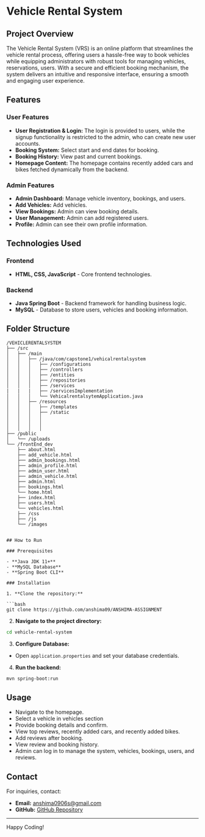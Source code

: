 # Vehicle Rental System

## Project Overview

The Vehicle Rental System (VRS) is an online platform that streamlines the vehicle rental process, offering users a hassle-free way to book vehicles while equipping administrators with robust tools for managing vehicles, reservations, users. With a secure and efficient booking mechanism, the system delivers an intuitive and responsive interface, ensuring a smooth and engaging user experience.

## Features

### User Features

- **User Registration & Login:** The login is provided to users, while the signup functionality is restricted to the admin, who can create new user accounts.
- **Booking System:** Select start and end dates for booking.
- **Booking History:** View past and current bookings.
- **Homepage Content:** The homepage contains recently added cars and bikes fetched dynamically from the backend.

### Admin Features

- **Admin Dashboard:** Manage vehicle inventory, bookings, and users.
- **Add Vehicles:** Add vehicles.
- **View Bookings:** Admin can view booking details.
- **User Management:** Admin can add registered users.
- **Profile:** Admin can see their own profile information.


## Technologies Used

### Frontend

- **HTML, CSS, JavaScript** - Core frontend technologies.

### Backend

- **Java Spring Boot** - Backend framework for handling business logic.
- **MySQL** - Database to store users, vehicles and booking information.



## Folder Structure

```
/VEHICLERENTALSYSTEM
├── /src
│   ├── /main
│   │   ├── /java/com/capstone1/vehicalrentalsystem
│   │   │   ├── /configurations
│   │   │   ├── /controllers
│   │   │   ├── /entities
│   │   │   ├── /repositories
│   │   │   ├── /services
|   |   |   ├── /servicesImplementation
│   │   │   └── VehicalrentalsytemApplication.java
│   │   ├── /resources
│   │   │   ├── /templates
│   │   │   ├── /static
│   │   │   │   
│   │   │   │   
│   │   │   │
├── /public
│   └── /uploads
└── /frontEnd_dev
    ├── about.html
    ├── add_vehicle.html
    ├── admin_bookings.html
    ├── admin_profile.html
    ├── admin_user.html
    ├── admin_vehicle.html
    ├── admin.html
    ├── bookings.html
    └── home.html
    ├── index.html
    ├── users.html
    └── vehicles.html
    ├── /css
    ├── /js
    └── /images


## How to Run

### Prerequisites

- **Java JDK 11+**
- **MySQL Database**
- **Spring Boot CLI**

### Installation

1. **Clone the repository:**

```bash
git clone https://github.com/anshima09/ANSHIMA-ASSIGNMENT
```

2. **Navigate to the project directory:**

```bash
cd vehicle-rental-system
```

3. **Configure Database:**

- Open `application.properties` and set your database credentials.

4. **Run the backend:**

```bash
mvn spring-boot:run
```

## Usage

- Navigate to the homepage.
- Select a vehicle in vehicles section
- Provide booking details and confirm.
- View top reviews, recently added cars, and recently added bikes.
- Add reviews after booking.
- View review and booking history.
- Admin can log in to manage the system, vehicles, bookings, users, and reviews.

## Contact

For inquiries, contact:

- **Email:** [anshima0906s@gmail.com](mailto:anshima0906s@gmail.com)
- **GitHub:** [GitHub Repository](https://github.com/anshima09/ANSHIMA-ASSIGNMENT/tree/main/Vehicle_Rental_Assignment)

---

Happy Coding! 

